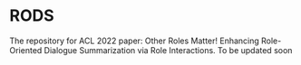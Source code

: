 # RODS
The repository for ACL 2022 paper: Other Roles Matter! Enhancing Role-Oriented Dialogue Summarization via Role Interactions.
To be updated soon
